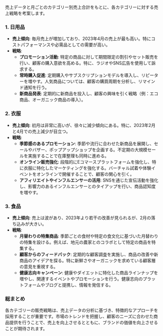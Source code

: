売上データと月ごとのカテゴリー別売上合計をもとに、各カテゴリーに対する売上戦略を考案します。

### 1. 日用品
- **売上傾向**: 毎月売上が増加しており、2023年4月の売上が最も高い。特にコストパフォーマンスや必需品としての需要が高い。
- **戦略**:
  - **プロモーション活動**: 特定の商品に対して期間限定の割引やセット販売を行い、顧客の購入意欲を高める。特に、ラジオやSNS広告を使用して訴求する。
  - **常時購入促進**: 定期購入やサブスクリプションモデルを導入し、リピーターを増やす。人気商品については、顧客の購買周期を分析し、リマインド通知を行う。
  - **新商品発表**: 定期的に新商品を投入し、顧客の興味を引く戦略（例：エコ商品、オーガニック商品の導入）。

### 2. 衣服
- **売上傾向**: 初月は非常に高いが、徐々に減少傾向にある。特に、2023年2月と4月での売上減少が目立つ。
- **戦略**:
  - **季節感のあるプロモーション**: 季節や流行に合わせた新商品を展開し、セールやバザー、ポップアップショップを企画する。不定期の大規模セールを実施することで在庫整理も同時に進める。
  - **オンライン販売強化**: 段階的にEコマースプラットフォームを強化し、特に衣服に特化したマーケティングを強化する。バーチャル試着や体験イベントをオンラインで開催することで、顧客の関心を引く。
  - **アフィリエイトやインフルエンサーの活用**: SNSを通じた宣伝活動を強化し、影響力のあるインフルエンサーとのタイアップを行い、商品認知度を増やす。

### 3. 食品
- **売上傾向**: 売上は波があり、2023年より若干の改善が見られるが、2月の落ち込みが大きい。
- **戦略**:
  - **月替わりの特集商品**: 季節ごとの食材や特定の食文化に基づいた月替わりの特集を設ける。例えば、地元の農家とのコラボとして特定の商品を特集する。
  - **顧客からのフィードバック**: 定期的な顧客調査を実施し、商品の改善や新商品のアイデアを探る。特に新鮮さやオーガニックを求めている顧客層の意見を重視する。
  - **健康志向キャンペーン**: 健康やダイエットに特化した商品ラインナップを増やし、関連するイベントやプロモーションを行う。健康志向のプラットフォームやブログと提携し、情報を発信する。

### 総まとめ
各カテゴリーの販売戦略は、売上データの分析に基づき、特徴的なアプローチを採用することが重要です。市場のトレンドを把握し、顧客のニーズに合わせた商品提供を行うことで、売上を向上させるとともに、ブランドの価値を向上させることが期待されます。